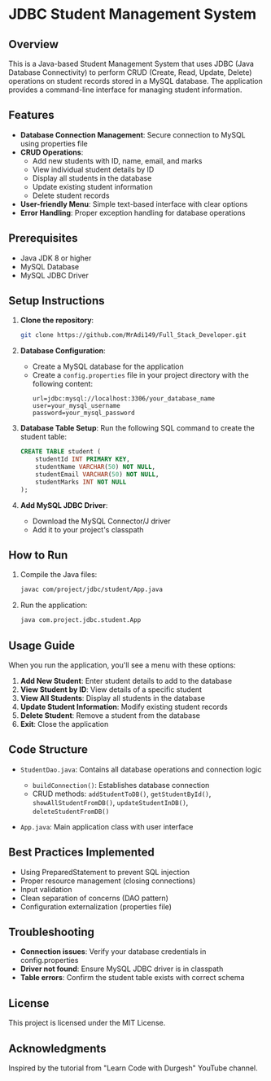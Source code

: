 # JDBC Student Management System

## Overview

This is a Java-based Student Management System that uses JDBC (Java Database Connectivity) to perform CRUD (Create, Read, Update, Delete) operations on student records stored in a MySQL database. The application provides a command-line interface for managing student information.

## Features

- **Database Connection Management**: Secure connection to MySQL using properties file
- **CRUD Operations**:
  - Add new students with ID, name, email, and marks
  - View individual student details by ID
  - Display all students in the database
  - Update existing student information
  - Delete student records
- **User-friendly Menu**: Simple text-based interface with clear options
- **Error Handling**: Proper exception handling for database operations

## Prerequisites

- Java JDK 8 or higher
- MySQL Database
- MySQL JDBC Driver

## Setup Instructions

1. **Clone the repository**:
   ```bash
   git clone https://github.com/MrAdi149/Full_Stack_Developer.git
   ```

2. **Database Configuration**:
   - Create a MySQL database for the application
   - Create a `config.properties` file in your project directory with the following content:
     ```
     url=jdbc:mysql://localhost:3306/your_database_name
     user=your_mysql_username
     password=your_mysql_password
     ```

3. **Database Table Setup**:
   Run the following SQL command to create the student table:
   ```sql
   CREATE TABLE student (
       studentId INT PRIMARY KEY,
       studentName VARCHAR(50) NOT NULL,
       studentEmail VARCHAR(50) NOT NULL,
       studentMarks INT NOT NULL
   );
   ```

4. **Add MySQL JDBC Driver**:
   - Download the MySQL Connector/J driver
   - Add it to your project's classpath

## How to Run

1. Compile the Java files:
   ```bash
   javac com/project/jdbc/student/App.java
   ```

2. Run the application:
   ```bash
   java com.project.jdbc.student.App
   ```

## Usage Guide

When you run the application, you'll see a menu with these options:

1. **Add New Student**: Enter student details to add to the database
2. **View Student by ID**: View details of a specific student
3. **View All Students**: Display all students in the database
4. **Update Student Information**: Modify existing student records
5. **Delete Student**: Remove a student from the database
6. **Exit**: Close the application

## Code Structure

- `StudentDao.java`: Contains all database operations and connection logic
  - `buildConnection()`: Establishes database connection
  - CRUD methods: `addStudentToDB()`, `getStudentById()`, `showAllStudentFromDB()`, `updateStudentInDB()`, `deleteStudentFromDB()`
  
- `App.java`: Main application class with user interface

## Best Practices Implemented

- Using PreparedStatement to prevent SQL injection
- Proper resource management (closing connections)
- Input validation
- Clean separation of concerns (DAO pattern)
- Configuration externalization (properties file)

## Troubleshooting

- **Connection issues**: Verify your database credentials in config.properties
- **Driver not found**: Ensure MySQL JDBC driver is in classpath
- **Table errors**: Confirm the student table exists with correct schema

## License

This project is licensed under the MIT License.

## Acknowledgments

Inspired by the tutorial from "Learn Code with Durgesh" YouTube channel.
